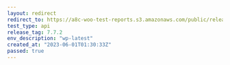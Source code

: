 ```yaml
---
layout: redirect
redirect_to: https://a8c-woo-test-reports.s3.amazonaws.com/public/release/7.7.2/wp-latest/api/index.html
test_type: api
release_tag: 7.7.2
env_description: "wp-latest"
created_at: "2023-06-01T01:30:33Z"
passed: true
---
```

